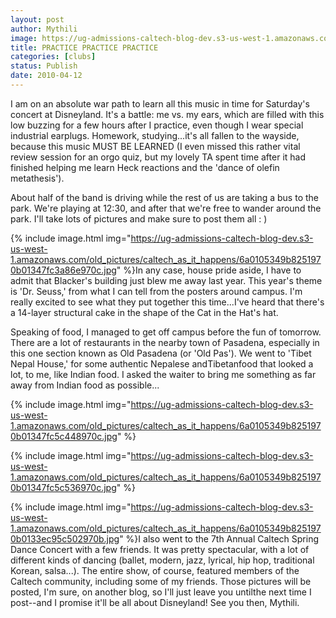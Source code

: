 ```yaml
---
layout: post
author: Mythili
image: https://ug-admissions-caltech-blog-dev.s3-us-west-1.amazonaws.com/old_pictures/caltech_as_it_happens/6a0105349b8251970b01347fc3a811970c.jpg
title: PRACTICE PRACTICE PRACTICE
categories: [clubs]
status: Publish
date: 2010-04-12
---
```


I am on an absolute war path to learn all this music in time for Saturday's concert at Disneyland. It's a battle: me vs. my ears, which are filled with this low buzzing for a few hours after I practice, even though I wear special industrial earplugs. Homework, studying...it's all fallen to the wayside, because this music MUST BE LEARNED (I even missed this rather vital review session for an orgo quiz, but my lovely TA spent time after it had finished helping me learn Heck reactions and the 'dance of olefin metathesis').

About half of the band is driving while the rest of us are taking a bus to the park. We're playing at 12:30, and after that we're free to wander around the park. I'll take lots of pictures and make sure to post them all : )


{% include image.html img="https://ug-admissions-caltech-blog-dev.s3-us-west-1.amazonaws.com/old_pictures/caltech_as_it_happens/6a0105349b8251970b01347fc3a86e970c.jpg" %}In any case, house pride aside, I have to admit that Blacker's building just blew me away last year. This year's theme is 'Dr. Seuss,' from what I can tell from the posters around campus. I'm really excited to see what they put together this time...I've heard that there's a 14-layer structural cake in the shape of the Cat in the Hat's hat.

Speaking of food, I managed to get off campus before the fun of tomorrow. There are a lot of restaurants in the nearby town of Pasadena, especially in this one section known as Old Pasadena (or 'Old Pas'). We went to 'Tibet Nepal House,' for some authentic Nepalese andTibetanfood that looked a lot, to me, like Indian food. I asked the waiter to bring me something as far away from Indian food as possible...


{% include image.html img="https://ug-admissions-caltech-blog-dev.s3-us-west-1.amazonaws.com/old_pictures/caltech_as_it_happens/6a0105349b8251970b01347fc5c448970c.jpg" %}

{% include image.html img="https://ug-admissions-caltech-blog-dev.s3-us-west-1.amazonaws.com/old_pictures/caltech_as_it_happens/6a0105349b8251970b01347fc5c536970c.jpg" %}

{% include image.html img="https://ug-admissions-caltech-blog-dev.s3-us-west-1.amazonaws.com/old_pictures/caltech_as_it_happens/6a0105349b8251970b0133ec95c502970b.jpg" %}I also went to the 7th Annual Caltech Spring Dance Concert with a few friends. It was pretty spectacular, with a lot of different kinds of dancing (ballet, modern, jazz, lyrical, hip hop, traditional Korean, salsa...). The entire show, of course, featured members of the Caltech community, including some of my friends. Those pictures will be posted, I'm sure, on another blog, so I'll just leave you untilthe next time I post--and I promise it'll be all about Disneyland! See you then,
Mythili.

